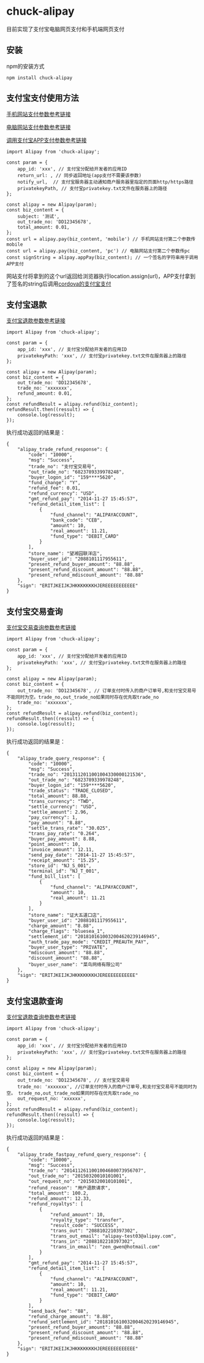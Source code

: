 # chuck-alipay
目前实现了支付宝电脑网页支付和手机端网页支付

## 安装
npm的安装方式

    npm install chuck-alipay
## 支付宝支付使用方法
 [手机网站支付参数参考链接](https://docs.open.alipay.com/203/107090/)
 
 [电脑网站支付参数参考链接](https://docs.open.alipay.com/270/alipay.trade.page.pay)

 [调用支付宝APP支付参数参考链接](https://docs.open.alipay.com/204/105465/)

    import Alipay from 'chuck-alipay';

    const param = {
        app_id: 'xxx', // 支付宝分配给开发者的应用ID
        return_url: , // 同步返回地址(app支付不需要该参数)
        notify_url,  // 支付宝服务器主动通知商户服务器里指定的页面http/https路径
        privatekeyPath, // 支付宝privatekey.txt文件在服务器上的路径
    };

    const alipay = new Alipay(param);
    const biz_content = {
        subject: '测试',
        out_trade_no: 'DD12345678',
        total_amount: 0.01,        
    };
    const url = alipay.pay(biz_content, 'mobile') // 手机网站支付第二个参数传mobile
    const url = alipay.pay(biz_content, 'pc') // 电脑网站支付第二个参数传pc
    const signString = alipay.appPay(biz_content); // 一个签名的字符串用于调用APP支付
网站支付将拿到的这个url返回给浏览器执行location.assign(url)，APP支付拿到了签名的string后调用[cordova的支付宝支付](https://www.npmjs.com/package/cordova-plugin-alipay-v2)

## 支付宝退款
[支付宝退款参数参考链接](https://docs.open.alipay.com/api_1/alipay.trade.refund)

    import Alipay from 'chuck-alipay';

    const param = {
        app_id: 'xxx', // 支付宝分配给开发者的应用ID
        privatekeyPath: 'xxx', // 支付宝privatekey.txt文件在服务器上的路径
    };

    const alipay = new Alipay(param);
    const biz_content = {
        out_trade_no: 'DD12345678',
        trade_no: 'xxxxxxx',
        refund_amount: 0.01,        
    };
    const refundResult = alipay.refund(biz_content);
    refundResult.then((ressult) => {
        console.log(ressult);
    });

执行成功返回的结果是：

    {
        "alipay_trade_refund_response": {
            "code": "10000",
            "msg": "Success",
            "trade_no": "支付宝交易号",
            "out_trade_no": "6823789339978248",
            "buyer_logon_id": "159****5620",
            "fund_change": "Y",
            "refund_fee": 0.01,
            "refund_currency": "USD",
            "gmt_refund_pay": "2014-11-27 15:45:57",
            "refund_detail_item_list": [
                {
                    "fund_channel": "ALIPAYACCOUNT",
                    "bank_code": "CEB",
                    "amount": 10,
                    "real_amount": 11.21,
                    "fund_type": "DEBIT_CARD"
                }
            ],
            "store_name": "望湘园联洋店",
            "buyer_user_id": "2088101117955611",
            "present_refund_buyer_amount": "88.88",
            "present_refund_discount_amount": "88.88",
            "present_refund_mdiscount_amount": "88.88"
        },
        "sign": "ERITJKEIJKJHKKKKKKKHJEREEEEEEEEEEE"
    }

## 支付宝交易查询
[支付宝交易查询参数参考链接](https://docs.open.alipay.com/api_1/alipay.trade.query)

    import Alipay from 'chuck-alipay';

    const param = {
        app_id: 'xxx', // 支付宝分配给开发者的应用ID
        privatekeyPath: 'xxx', // 支付宝privatekey.txt文件在服务器上的路径
    };

    const alipay = new Alipay(param);
    const biz_content = {
        out_trade_no: 'DD12345678', // 订单支付时传入的商户订单号,和支付宝交易号不能同时为空。trade_no,out_trade_no如果同时存在优先取trade_no
        trade_no: 'xxxxxxx', 
    };
    const refundResult = alipay.refund(biz_content);
    refundResult.then((ressult) => {
        console.log(ressult);
    });

执行成功返回的结果是：

    {
        "alipay_trade_query_response": {
            "code": "10000",
            "msg": "Success",
            "trade_no": "2013112011001004330000121536",
            "out_trade_no": "6823789339978248",
            "buyer_logon_id": "159****5620",
            "trade_status": "TRADE_CLOSED",
            "total_amount": 88.88,
            "trans_currency": "TWD",
            "settle_currency": "USD",
            "settle_amount": 2.96,
            "pay_currency": 1,
            "pay_amount": "8.88",
            "settle_trans_rate": "30.025",
            "trans_pay_rate": "0.264",
            "buyer_pay_amount": 8.88,
            "point_amount": 10,
            "invoice_amount": 12.11,
            "send_pay_date": "2014-11-27 15:45:57",
            "receipt_amount": "15.25",
            "store_id": "NJ_S_001",
            "terminal_id": "NJ_T_001",
            "fund_bill_list": [
                {
                    "fund_channel": "ALIPAYACCOUNT",
                    "amount": 10,
                    "real_amount": 11.21
                }
            ],
            "store_name": "证大五道口店",
            "buyer_user_id": "2088101117955611",
            "charge_amount": "8.88",
            "charge_flags": "bluesea_1",
            "settlement_id": "2018101610032004620239146945",
            "auth_trade_pay_mode": "CREDIT_PREAUTH_PAY",
            "buyer_user_type": "PRIVATE",
            "mdiscount_amount": "88.88",
            "discount_amount": "88.88",
            "buyer_user_name": "菜鸟网络有限公司"
        },
        "sign": "ERITJKEIJKJHKKKKKKKHJEREEEEEEEEEEE"
    }

## 支付宝退款查询
[支付宝退款查询参数参考链接](https://docs.open.alipay.com/api_1/alipay.trade.fastpay.refund.query)

    import Alipay from 'chuck-alipay';

    const param = {
        app_id: 'xxx', // 支付宝分配给开发者的应用ID
        privatekeyPath: 'xxx', // 支付宝privatekey.txt文件在服务器上的路径
    };

    const alipay = new Alipay(param);
    const biz_content = {
        out_trade_no: 'DD12345678', // 支付宝交易号
        trade_no: 'xxxxxxx', //订单支付时传入的商户订单号,和支付宝交易号不能同时为空。 trade_no,out_trade_no如果同时存在优先取trade_no
        out_request_no: 'xxxxxx',
    };
    const refundResult = alipay.refund(biz_content);
    refundResult.then((ressult) => {
        console.log(ressult);
    });

执行成功返回的结果是：

    {
        "alipay_trade_fastpay_refund_query_response": {
            "code": "10000",
            "msg": "Success",
            "trade_no": "2014112611001004680073956707",
            "out_trade_no": "20150320010101001",
            "out_request_no": "20150320010101001",
            "refund_reason": "用户退款请求",
            "total_amount": 100.2,
            "refund_amount": 12.33,
            "refund_royaltys": [
                {
                    "refund_amount": 10,
                    "royalty_type": "transfer",
                    "result_code": "SUCCESS",
                    "trans_out": "2088102210397302",
                    "trans_out_email": "alipay-test03@alipay.com",
                    "trans_in": "2088102210397302",
                    "trans_in_email": "zen_gwen@hotmail.com"
                }
            ],
            "gmt_refund_pay": "2014-11-27 15:45:57",
            "refund_detail_item_list": [
                {
                    "fund_channel": "ALIPAYACCOUNT",
                    "amount": 10,
                    "real_amount": 11.21,
                    "fund_type": "DEBIT_CARD"
                }
            ],
            "send_back_fee": "88",
            "refund_charge_amount": "8.88",
            "refund_settlement_id": "2018101610032004620239146945",
            "present_refund_buyer_amount": "88.88",
            "present_refund_discount_amount": "88.88",
            "present_refund_mdiscount_amount": "88.88"
        },
        "sign": "ERITJKEIJKJHKKKKKKKHJEREEEEEEEEEEE"
    }
